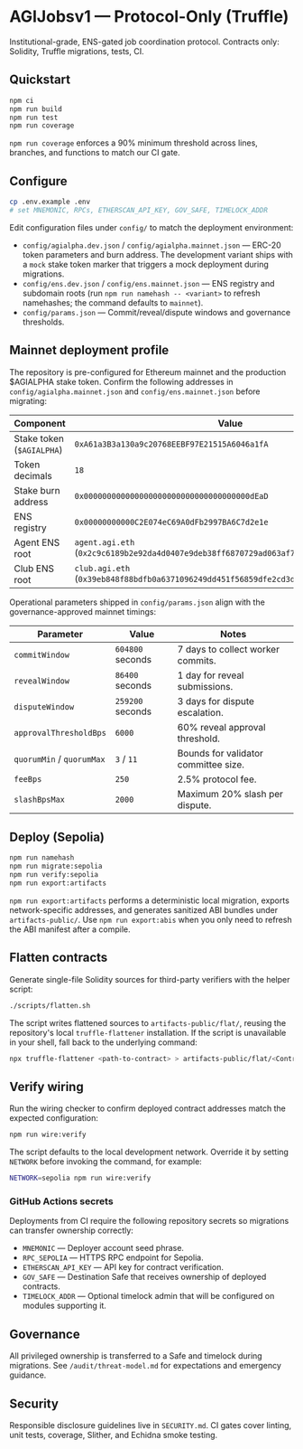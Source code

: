 # AGIJobsv1 — Protocol-Only (Truffle)

Institutional-grade, ENS-gated job coordination protocol. Contracts only: Solidity, Truffle migrations, tests, CI.

## Quickstart

```bash
npm ci
npm run build
npm run test
npm run coverage
```

`npm run coverage` enforces a 90% minimum threshold across lines, branches, and functions to match our CI gate.

## Configure

```bash
cp .env.example .env
# set MNEMONIC, RPCs, ETHERSCAN_API_KEY, GOV_SAFE, TIMELOCK_ADDR
```

Edit configuration files under `config/` to match the deployment environment:

- `config/agialpha.dev.json` / `config/agialpha.mainnet.json` — ERC-20 token parameters and burn address. The development
  variant ships with a `mock` stake token marker that triggers a mock deployment during migrations.
- `config/ens.dev.json` / `config/ens.mainnet.json` — ENS registry and subdomain roots (run `npm run namehash -- <variant>` to
  refresh namehashes; the command defaults to `mainnet`).
- `config/params.json` — Commit/reveal/dispute windows and governance thresholds.

## Mainnet deployment profile

The repository is pre-configured for Ethereum mainnet and the production $AGIALPHA stake token. Confirm the following addresses
in `config/agialpha.mainnet.json` and `config/ens.mainnet.json` before migrating:

| Component | Value |
| --- | --- |
| Stake token (`$AGIALPHA`) | `0xA61a3B3a130a9c20768EEBF97E21515A6046a1fA` |
| Token decimals | `18` |
| Stake burn address | `0x000000000000000000000000000000000000dEaD` |
| ENS registry | `0x00000000000C2E074eC69A0dFb2997BA6C7d2e1e` |
| Agent ENS root | `agent.agi.eth` (`0x2c9c6189b2e92da4d0407e9deb38ff6870729ad063af7e8576cb7b7898c88e2d`) |
| Club ENS root | `club.agi.eth` (`0x39eb848f88bdfb0a6371096249dd451f56859dfe2cd3ddeab1e26d5bb68ede16`) |

Operational parameters shipped in `config/params.json` align with the governance-approved mainnet timings:

| Parameter | Value | Notes |
| --- | --- | --- |
| `commitWindow` | `604800` seconds | 7 days to collect worker commits. |
| `revealWindow` | `86400` seconds | 1 day for reveal submissions. |
| `disputeWindow` | `259200` seconds | 3 days for dispute escalation. |
| `approvalThresholdBps` | `6000` | 60% reveal approval threshold. |
| `quorumMin` / `quorumMax` | `3` / `11` | Bounds for validator committee size. |
| `feeBps` | `250` | 2.5% protocol fee. |
| `slashBpsMax` | `2000` | Maximum 20% slash per dispute. |

## Deploy (Sepolia)

```bash
npm run namehash
npm run migrate:sepolia
npm run verify:sepolia
npm run export:artifacts
```

`npm run export:artifacts` performs a deterministic local migration, exports network-specific addresses, and generates sanitized ABI bundles under `artifacts-public/`. Use `npm run export:abis` when you only need to refresh the ABI manifest after a compile.

## Flatten contracts

Generate single-file Solidity sources for third-party verifiers with the helper script:

```bash
./scripts/flatten.sh
```

The script writes flattened sources to `artifacts-public/flat/`, reusing the repository's local `truffle-flattener` installation. If the script is unavailable in your shell, fall back to the underlying command:

```bash
npx truffle-flattener <path-to-contract> > artifacts-public/flat/<Contract>.flat.sol
```

## Verify wiring

Run the wiring checker to confirm deployed contract addresses match the expected configuration:

```bash
npm run wire:verify
```

The script defaults to the local development network. Override it by setting `NETWORK` before invoking the command, for example:

```bash
NETWORK=sepolia npm run wire:verify
```

### GitHub Actions secrets

Deployments from CI require the following repository secrets so migrations can transfer ownership correctly:

- `MNEMONIC` — Deployer account seed phrase.
- `RPC_SEPOLIA` — HTTPS RPC endpoint for Sepolia.
- `ETHERSCAN_API_KEY` — API key for contract verification.
- `GOV_SAFE` — Destination Safe that receives ownership of deployed contracts.
- `TIMELOCK_ADDR` — Optional timelock admin that will be configured on modules supporting it.

## Governance

All privileged ownership is transferred to a Safe and timelock during migrations. See `/audit/threat-model.md` for expectations and emergency guidance.

## Security

Responsible disclosure guidelines live in `SECURITY.md`. CI gates cover linting, unit tests, coverage, Slither, and Echidna smoke testing.
